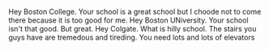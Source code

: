 Hey Boston College. Your school is a great school but I choode not to come there because it is too good for me.
Hey Boston UNiversity. Your school isn't that good. But great.
Hey Colgate. What is hilly school. The stairs you guys have are tremedous and tireding. You need lots and lots of elevators
